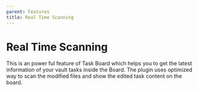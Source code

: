 ```yaml
---
parent: Features
title: Real Time Scanning
---
```


# Real Time Scanning

This is an power ful feature of Task Board which helps you to get the latest information of your vault tasks inside the Board. The plugin uses optimized way to scan the modified files and show the edited task content on the board.